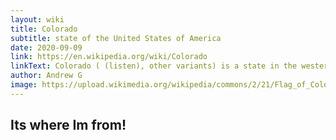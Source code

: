 ```yaml
---
layout: wiki
title: Colorado
subtitle: state of the United States of America
date: 2020-09-09
link: https://en.wikipedia.org/wiki/Colorado
linkText: Colorado ( (listen), other variants) is a state in the western United States encompassing most of the southern Rocky Mountains as well as the northeastern portion of the Colorado Plateau and the western edge of the Great Plains. It is the 8th most extensive and 21st most populous U.S. state. The estimated population of Colorado is 5,758,736 as of 2019, an increase of 14.5% since the 2010 United St
author: Andrew G
image: https://upload.wikimedia.org/wikipedia/commons/2/21/Flag_of_Colorado_designed_by_Andrew_Carlisle_Carson.svg
---
```

Its where Im from!
---